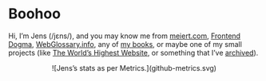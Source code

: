 # Boohoo

Hi, I’m Jens (/jɛns/), and you may know me from [meiert.com](https://meiert.com/en/), [Frontend Dogma](https://frontenddogma.com/), [WebGlossary.info](https://webglossary.info/), any of [my books](https://www.goodreads.com/author/list/13623828.Jens_Oliver_Meiert), or maybe one of my small projects (like [The World’s Highest Website](https://worlds-highest-website.com/), or something that I’ve [archived](https://mirrors.meiert.org/)).

<!-- @@ Configure further (https://github.com/lowlighter/metrics): -->

<div style="text-align: center;">
	![Jens’s stats as per Metrics.](github-metrics.svg)
</div>

<!-- @@ Add dynamic content (e.g., via https://doteki.org/docs/) -->